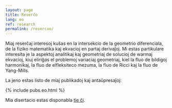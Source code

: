 ```yaml
---
layout: page
title: Reserĉo
lang: eo
ref: research
permalink: /resercxo/
---
```


Miaj reserĉaj interesoj kuŝas en la intersekcio de la geometrio diferenciala, de la fiziko matematika kaj ekvacioj en partaj derivaĵoj. Mi estas partikulare interesita je la aspektoj analitikaj kaj geometriaj de solucioj de warmaj ekvacioj, kiuj eliriĝas el problemoj variaciaj geometriaj, kiel la fluo de bildigoj harmonikaj, la fluo de elfleksiteco mezuma, la fluo de Ricci kaj la fluo de Yang-Mills.

La jeno estas listo de miaj publikadoj kaj antaǔpresaĵoj:

{% include pubs.eo.html %}

Mia disertacio estas disponabla [tie ĉi](http://www.diss.fu-berlin.de/diss/receive/FUDISS_thesis_000000098567).
